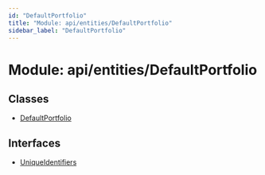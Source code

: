 ```yaml
---
id: "DefaultPortfolio"
title: "Module: api/entities/DefaultPortfolio"
sidebar_label: "DefaultPortfolio"
---
```


# Module: api/entities/DefaultPortfolio

## Classes

- [DefaultPortfolio](../../../../classes/API/Entities/DefaultPortfolio/DefaultPortfolio.md)

## Interfaces

- [UniqueIdentifiers](../../../../interfaces/API/Entities/DefaultPortfolio/UniqueIdentifiers/UniqueIdentifiers.md)
